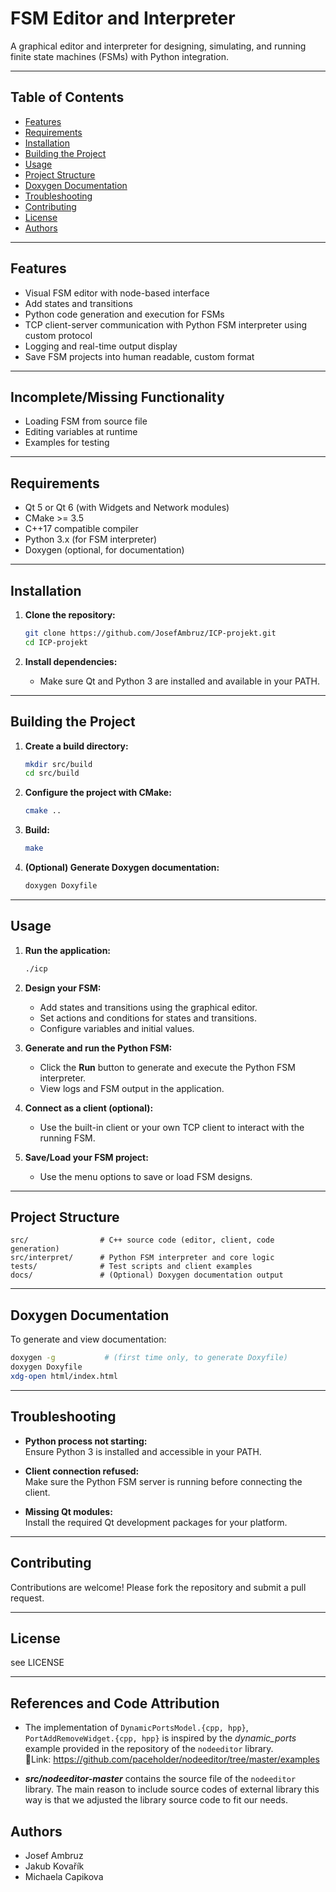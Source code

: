 # FSM Editor and Interpreter

A graphical editor and interpreter for designing, simulating, and running finite state machines (FSMs) with Python integration.

---

## Table of Contents

- [Features](#features)
- [Requirements](#requirements)
- [Installation](#installation)
- [Building the Project](#building-the-project)
- [Usage](#usage)
- [Project Structure](#project-structure)
- [Doxygen Documentation](#doxygen-documentation)
- [Troubleshooting](#troubleshooting)
- [Contributing](#contributing)
- [License](#license)
- [Authors](#authors)

---

## Features

- Visual FSM editor with node-based interface
- Add states and transitions
- Python code generation and execution for FSMs
- TCP client-server communication with Python FSM interpreter using custom protocol
- Logging and real-time output display
- Save FSM projects into human readable, custom format

---

## Incomplete/Missing Functionality

- Loading FSM from source file
- Editing variables at runtime
- Examples for testing

---

## Requirements

- Qt 5 or Qt 6 (with Widgets and Network modules)
- CMake >= 3.5
- C++17 compatible compiler
- Python 3.x (for FSM interpreter)
- Doxygen (optional, for documentation)

---

## Installation

1. **Clone the repository:**

   ```sh
   git clone https://github.com/JosefAmbruz/ICP-projekt.git
   cd ICP-projekt
   ```

2. **Install dependencies:**
   - Make sure Qt and Python 3 are installed and available in your PATH.

---

## Building the Project

1. **Create a build directory:**

   ```sh
   mkdir src/build
   cd src/build
   ```

2. **Configure the project with CMake:**

   ```sh
   cmake ..
   ```

3. **Build:**

   ```sh
   make
   ```

4. **(Optional) Generate Doxygen documentation:**
   ```sh
   doxygen Doxyfile
   ```

---

## Usage

1. **Run the application:**

   ```sh
   ./icp
   ```

2. **Design your FSM:**

   - Add states and transitions using the graphical editor.
   - Set actions and conditions for states and transitions.
   - Configure variables and initial values.

3. **Generate and run the Python FSM:**

   - Click the **Run** button to generate and execute the Python FSM interpreter.
   - View logs and FSM output in the application.

4. **Connect as a client (optional):**

   - Use the built-in client or your own TCP client to interact with the running FSM.

5. **Save/Load your FSM project:**
   - Use the menu options to save or load FSM designs.

---

## Project Structure

```
src/                # C++ source code (editor, client, code generation)
src/interpret/      # Python FSM interpreter and core logic
tests/              # Test scripts and client examples
docs/               # (Optional) Doxygen documentation output
```

---

## Doxygen Documentation

To generate and view documentation:

```sh
doxygen -g           # (first time only, to generate Doxyfile)
doxygen Doxyfile
xdg-open html/index.html
```

---

## Troubleshooting

- **Python process not starting:**  
  Ensure Python 3 is installed and accessible in your PATH.

- **Client connection refused:**  
  Make sure the Python FSM server is running before connecting the client.

- **Missing Qt modules:**  
  Install the required Qt development packages for your platform.

---

## Contributing

Contributions are welcome! Please fork the repository and submit a pull request.

---

## License

see LICENSE

---

## References and Code Attribution

- The implementation of
  `DynamicPortsModel.{cpp, hpp}`, `PortAddRemoveWidget.{cpp, hpp}` is inspired by the _dynamic_ports_ example provided in the repository of the `nodeeditor` library.  
  🔗Link: https://github.com/paceholder/nodeeditor/tree/master/examples

- **_src/nodeeditor-master_** contains the source file of the `nodeeditor` library. The main reason to include source codes of external library this way is that we adjusted the library source code to fit our needs.

## Authors

- Josef Ambruz
- Jakub Kovařík
- Michaela Capikova
